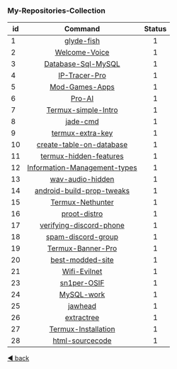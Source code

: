 ### My-Repositories-Collection


id | Command | Status |
-- |:--:|:--:|
1  | <a href="https://github.com/poisk-ls/glyde-fish">glyde-fish </a> | 1
2  | <a href="https://github.com/poisk-ls/Welcome-Voice">Welcome-Voice</a> | 1
3  | <a href="https://github.com/poisk-ls/Database-Sql-MySQL">Database-Sql-MySQL</a> | 1
4  | <a href="https://github.com/poisk-ls/IP-Tracer-Pro">IP-Tracer-Pro </a> | 1
5  | <a href="https://github.com/poisk-ls/Mod-Games-Apps">Mod-Games-Apps </a> | 1
6  | <a href="https://github.com/poisk-ls/Pro-AI">Pro-AI </a> | 1
7  | <a href="https://github.com/poisk-ls/Termux-simple-Intro">Termux-simple-Intro</a> | 1
8  | <a href="https://github.com/poisk-ls/jade-cmd">jade-cmd</a>| 1
9  | <a href="https://github.com/poisk-ls/termux-extra-key">termux-extra-key</a>| 1
10 | <a href="https://github.com/poisk-ls/create-table-on-database">create-table-on-database </a>| 1
11 | <a href="https://github.com/poisk-ls/termux-hidden-features">termux-hidden-features </a> | 1
12 | <a href="https://github.com/poisk-ls/Information-Management-types">Information-Management-types </a> | 1
13 | <a href="https://github.com/poisk-ls/wav-audio-hidden">wav-audio-hidden </a> | 1
14 | <a href="https://github.com/poisk-ls/android-build-prop-tweaks">android-build-prop-tweaks </a> | 1
15 | <a href="https://github.com/poisk-ls/Termux-Nethunter">Termux-Nethunter </a> | 1
16 | <a href="https://github.com/poisk-ls/proot-distro">proot-distro </a> | 1
17 | <a href="https://github.com/poisk-ls/verifying-discord-phone">verifying-discord-phone </a>| 1
18 | <a href="https://github.com/poisk-ls/spam-discord-group">spam-discord-group </a> | 1
19 | <a href="https://github.com/poisk-ls/Termux-Banner-Pro">Termux-Banner-Pro </a> | 1
20 | <a href="https://github.com/poisk-ls/best-modded-site">best-modded-site </a> | 1
21 | <a href="https://github.com/poisk-ls/Wifi-Evilnet">Wifi-Evilnet </a> | 1
23 | <a href="https://github.com/poisk-ls/sn1per-OSIF">sn1per-OSIF </a> | 1
24 | <a href="https://github.com/poisk-ls/MySQL-work">MySQL-work </a>| 1 
25 | <a href="https://github.com/poisk-ls/jawhead">jawhead </a>| 1
26 | <a href="https://github.com/poisk-ls/extractree">extractree </a>| 1
27 | <a href="https://github.com/poisk-ls/Termux-Installation">Termux-Installation </a> | 1
28 | <a href="https://github.com/poisk-ls/html-sourcecode">html-sourcecode </a> | 1

[◀️ back](https://github.com/poisk-ls#my-repo-collection)
